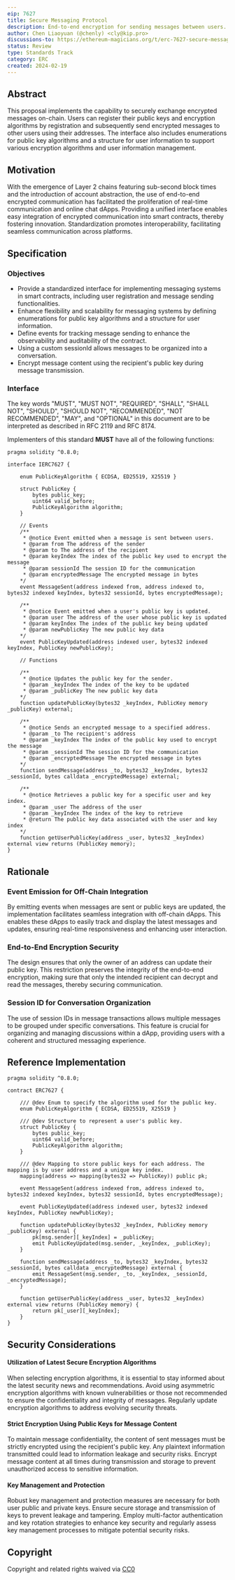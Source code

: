 ```yaml
---
eip: 7627
title: Secure Messaging Protocol
description: End-to-end encryption for sending messages between users.
author: Chen Liaoyuan (@chenly) <cly@kip.pro>
discussions-to: https://ethereum-magicians.org/t/erc-7627-secure-messaging-protocol/18761
status: Review
type: Standards Track
category: ERC
created: 2024-02-19
---
```


## Abstract

This proposal implements the capability to securely exchange encrypted messages on-chain. Users can register their public keys and encryption algorithms by registration and subsequently send encrypted messages to other users using their addresses. The interface also includes enumerations for public key algorithms and a structure for user information to support various encryption algorithms and user information management.

## Motivation

With the emergence of Layer 2 chains featuring sub-second block times and the introduction of account abstraction, the use of end-to-end encrypted communication has facilitated the proliferation of real-time communication and online chat dApps. Providing a unified interface enables easy integration of encrypted communication into smart contracts, thereby fostering innovation. Standardization promotes interoperability, facilitating seamless communication across platforms. 

## Specification

### Objectives

- Provide a standardized interface for implementing messaging systems in smart contracts, including user registration and message sending functionalities.
- Enhance flexibility and scalability for messaging systems by defining enumerations for public key algorithms and a structure for user information.
- Define events for tracking message sending to enhance the observability and auditability of the contract.
- Using a custom sessionId allows messages to be organized into a conversation.
- Encrypt message content using the recipient's public key during message transmission.

### Interface

The key words "MUST", "MUST NOT", "REQUIRED", "SHALL", "SHALL NOT", "SHOULD", "SHOULD NOT", "RECOMMENDED", "NOT RECOMMENDED", "MAY", and "OPTIONAL" in this document are to be interpreted as described in RFC 2119 and RFC 8174.

Implementers of this standard **MUST** have all of the following functions:

``` solidity
pragma solidity ^0.8.0;

interface IERC7627 {

    enum PublicKeyAlgorithm { ECDSA, ED25519, X25519 }

    struct PublicKey {
        bytes public_key; 
        uint64 valid_before;
        PublicKeyAlgorithm algorithm; 
    }
    
    // Events
	/**
     * @notice Event emitted when a message is sent between users.
     * @param from The address of the sender
     * @param to The address of the recipient
     * @param keyIndex The index of the public key used to encrypt the message
     * @param sessionId The session ID for the communication
     * @param encryptedMessage The encrypted message in bytes
	*/
    event MessageSent(address indexed from, address indexed to, bytes32 indexed keyIndex, bytes32 sessionId, bytes encryptedMessage);

	/**
     * @notice Event emitted when a user's public key is updated.
     * @param user The address of the user whose public key is updated
     * @param keyIndex The index of the public key being updated
     * @param newPublicKey The new public key data
	*/
    event PublicKeyUpdated(address indexed user, bytes32 indexed keyIndex, PublicKey newPublicKey);

    // Functions

	/**
     * @notice Updates the public key for the sender.
     * @param _keyIndex The index of the key to be updated
     * @param _publicKey The new public key data
	*/
    function updatePublicKey(bytes32 _keyIndex, PublicKey memory _publicKey) external;

	/**
     * @notice Sends an encrypted message to a specified address.
     * @param _to The recipient's address
     * @param _keyIndex The index of the public key used to encrypt the message
     * @param _sessionId The session ID for the communication
     * @param _encryptedMessage The encrypted message in bytes
	*/
    function sendMessage(address _to, bytes32 _keyIndex, bytes32 _sessionId, bytes calldata _encryptedMessage) external;

	/**
     * @notice Retrieves a public key for a specific user and key index.
     * @param _user The address of the user
     * @param _keyIndex The index of the key to retrieve
     * @return The public key data associated with the user and key index
	*/
    function getUserPublicKey(address _user, bytes32 _keyIndex) external view returns (PublicKey memory);
}
```

## Rationale

### Event Emission for Off-Chain Integration 
By emitting events when messages are sent or public keys are updated, the implementation facilitates seamless integration with off-chain dApps. This enables these dApps to easily track and display the latest messages and updates, ensuring real-time responsiveness and enhancing user interaction.

### End-to-End Encryption Security
The design ensures that only the owner of an address can update their public key. This restriction preserves the integrity of the end-to-end encryption, making sure that only the intended recipient can decrypt and read the messages, thereby securing communication.

### Session ID for Conversation Organization
The use of session IDs in message transactions allows multiple messages to be grouped under specific conversations. This feature is crucial for organizing and managing discussions within a dApp, providing users with a coherent and structured messaging experience.


## Reference Implementation

```solidity
pragma solidity ^0.8.0;

contract ERC7627 {

    /// @dev Enum to specify the algorithm used for the public key.
    enum PublicKeyAlgorithm { ECDSA, ED25519, X25519 }

    /// @dev Structure to represent a user's public key.
    struct PublicKey {
        bytes public_key; 
        uint64 valid_before;
        PublicKeyAlgorithm algorithm; 
    }

    /// @dev Mapping to store public keys for each address. The mapping is by user address and a unique key index.
    mapping(address => mapping(bytes32 => PublicKey)) public pk;

    event MessageSent(address indexed from, address indexed to, bytes32 indexed keyIndex, bytes32 sessionId, bytes encryptedMessage);

    event PublicKeyUpdated(address indexed user, bytes32 indexed keyIndex, PublicKey newPublicKey);

    function updatePublicKey(bytes32 _keyIndex, PublicKey memory _publicKey) external {
        pk[msg.sender][_keyIndex] = _publicKey;
        emit PublicKeyUpdated(msg.sender, _keyIndex, _publicKey);
    }

    function sendMessage(address _to, bytes32 _keyIndex, bytes32 _sessionId, bytes calldata _encryptedMessage) external {
        emit MessageSent(msg.sender, _to, _keyIndex, _sessionId, _encryptedMessage);
    }

    function getUserPublicKey(address _user, bytes32 _keyIndex) external view returns (PublicKey memory) {
        return pk[_user][_keyIndex];
    }
}
```

## Security Considerations

#### Utilization of Latest Secure Encryption Algorithms
When selecting encryption algorithms, it is essential to stay informed about the latest security news and recommendations. Avoid using asymmetric encryption algorithms with known vulnerabilities or those not recommended to ensure the confidentiality and integrity of messages. Regularly update encryption algorithms to address evolving security threats.

#### Strict Encryption Using Public Keys for Message Content
To maintain message confidentiality, the content of sent messages must be strictly encrypted using the recipient's public key. Any plaintext information transmitted could lead to information leakage and security risks. Encrypt message content at all times during transmission and storage to prevent unauthorized access to sensitive information.

#### Key Management and Protection
Robust key management and protection measures are necessary for both user public and private keys. Ensure secure storage and transmission of keys to prevent leakage and tampering. Employ multi-factor authentication and key rotation strategies to enhance key security and regularly assess key management processes to mitigate potential security risks.

## Copyright

Copyright and related rights waived via [CC0](/LICENSE.md)
